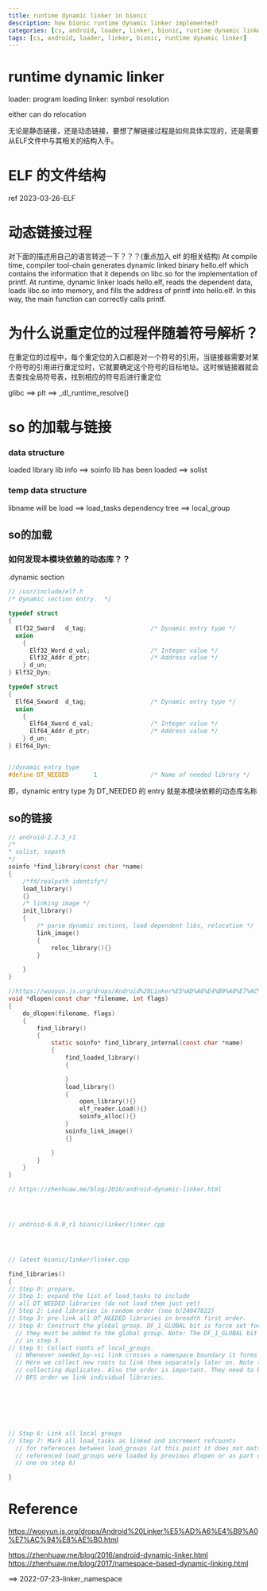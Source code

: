```yaml
---
title: runtime dynamic linker in bionic
description: how bionic runtime dynamic linker implemented?
categories: [cs, android, loader, linker, bionic, runtime dynamic linker]
tags: [cs, android, loader, linker, bionic, runtime dynamic linker]
---
```

# runtime dynamic linker
loader:
program loading
linker:
symbol resolution

either can do relocation


无论是静态链接，还是动态链接，要想了解链接过程是如何具体实现的，还是需要从ELF文件中与其相关的结构入手。
# ELF 的文件结构
ref 2023-03-26-ELF

# 动态链接过程
对下面的描述用自己的语言转述一下？？？(重点加入 elf 的相关结构)
 At compile time, compiler tool-chain generates dynamic linked binary hello.elf which contains the information that it depends on libc.so for the implementation of printf. At runtime, dynamic linker loads hello.elf, reads the dependent data, loads libc.so into memory, and fills the address of printf into hello.elf. In this way, the main function can correctly calls printf.
# 为什么说重定位的过程伴随着符号解析？
在重定位的过程中，每个重定位的入口都是对一个符号的引用，当链接器需要对某个符号的引用进行重定位时，它就要确定这个符号的目标地址。这时候链接器就会去查找全局符号表，找到相应的符号后进行重定位

glibc ==> plt ==> _dl_runtime_resolve()
# so 的加载与链接
### data structure
loaded library
lib info ==> soinfo
lib has been loaded ==> solist

### temp data structure
libname will be load ==> load_tasks
dependency tree ==> local_group

## so的加载
### 如何发现本模块依赖的动态库？？
.dynamic section
```c
// /usr/include/elf.h
/* Dynamic section entry.  */

typedef struct
{
  Elf32_Sword   d_tag;                  /* Dynamic entry type */
  union
    {
      Elf32_Word d_val;                 /* Integer value */
      Elf32_Addr d_ptr;                 /* Address value */
    } d_un;
} Elf32_Dyn;

typedef struct
{
  Elf64_Sxword  d_tag;                  /* Dynamic entry type */
  union
    {
      Elf64_Xword d_val;                /* Integer value */
      Elf64_Addr d_ptr;                 /* Address value */
    } d_un;
} Elf64_Dyn;


//dynamic entry type
#define DT_NEEDED       1               /* Name of needed library */
```
即，dynamic entry type 为 DT_NEEDED 的 entry 就是本模块依赖的动态库名称


## so的链接
```c
// android-2.2.3_r1
/*
* solist, sopath
*/
soinfo *find_library(const char *name)
{
    /*fd/realpath identify*/
    load_library()
    {}
    /* linking image */
    init_library()
    {
        /* parse dynamic sections, load dependent libs, relocation */
        link_image()
        {
            reloc_library(){}
        }

    }
}
```

```c
//https://wooyun.js.org/drops/Android%20Linker%E5%AD%A6%E4%B9%A0%E7%AC%94%E8%AE%B0.html
void *dlopen(const char *filename, int flags)
{
    do_dlopen(filename, flags)
    {
        find_library()
        {
            static soinfo* find_library_internal(const char *name)
            {
                find_loaded_library()
                {

                }
                load_library()
                {
                    open_library(){}
                    elf_reader.Load(){} 
                    soinfo_alloc(){}
                }
                soinfo_link_image()
                {}

            }
        }
    }
}
```
```c
// https://zhenhuaw.me/blog/2016/android-dynamic-linker.html





```

```c
// android-6.0.0_r1 bionic/linker/linker.cpp





```

```c
// latest bionic/linker/linker.cpp

find_libraries()
{
// Step 0: prepare.
// Step 1: expand the list of load_tasks to include
// all DT_NEEDED libraries (do not load them just yet)
// Step 2: Load libraries in random order (see b/24047022)
// Step 3: pre-link all DT_NEEDED libraries in breadth first order.
// Step 4: Construct the global group. DF_1_GLOBAL bit is force set for LD_PRELOADed libs because
  // they must be added to the global group. Note: The DF_1_GLOBAL bit for a library is normally set
  // in step 3.
// Step 5: Collect roots of local_groups.
  // Whenever needed_by->si link crosses a namespace boundary it forms its own local_group.
  // Here we collect new roots to link them separately later on. Note that we need to avoid
  // collecting duplicates. Also the order is important. They need to be linked in the same
  // BFS order we link individual libraries.







// Step 6: Link all local groups
// Step 7: Mark all load_tasks as linked and increment refcounts
  // for references between load_groups (at this point it does not matter if
  // referenced load_groups were loaded by previous dlopen or as part of this
  // one on step 6)

}
```
# Reference
https://wooyun.js.org/drops/Android%20Linker%E5%AD%A6%E4%B9%A0%E7%AC%94%E8%AE%B0.html

https://zhenhuaw.me/blog/2016/android-dynamic-linker.html
https://zhenhuaw.me/blog/2017/namespace-based-dynamic-linking.html

==> 2022-07-23-linker_namespace